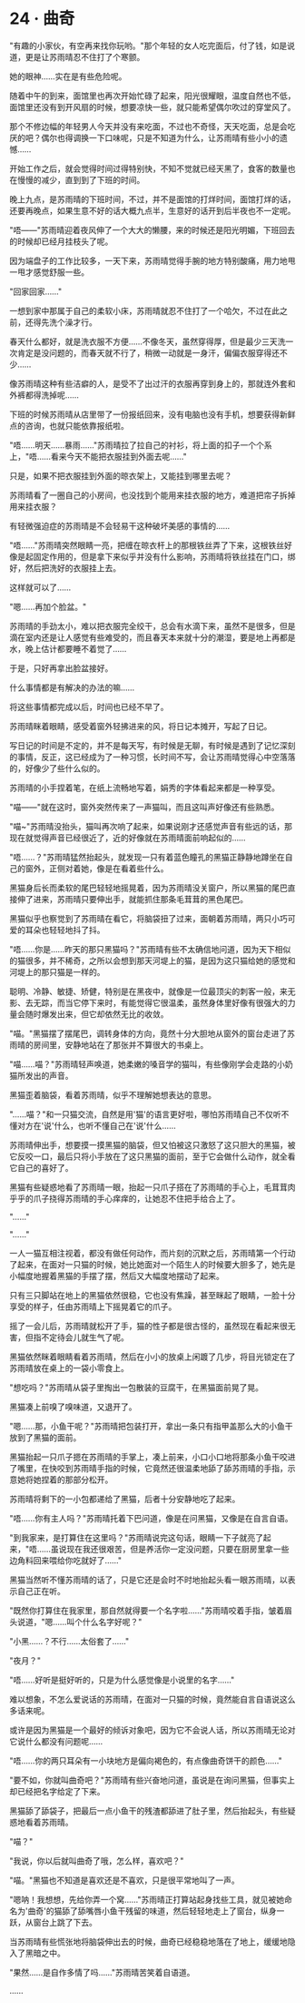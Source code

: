<link rel="stylesheet" href="../styles/text.css" />
<h1>24 · 曲奇</h1>

"有趣的小家伙，有空再来找你玩哟。"那个年轻的女人吃完面后，付了钱，如是说道，更是让苏雨晴忍不住打了个寒颤。

她的眼神……实在是有些危险呢。

随着中午的到来，面馆里也再次开始忙碌了起来，阳光很耀眼，温度自然也不低，面馆里还没有到开风扇的时候，想要凉快一些，就只能希望偶尔吹过的穿堂风了。

那个不修边幅的年轻男人今天并没有来吃面，不过也不奇怪，天天吃面，总是会吃厌的吧？偶尔也得调换一下口味呢，只是不知道为什么，让苏雨晴有些小小的遗憾……

开始工作之后，就会觉得时间过得特别快，不知不觉就已经天黑了，食客的数量也在慢慢的减少，直到到了下班的时间。

晚上九点，是苏雨晴的下班时间，不过，并不是面馆的打烊时间，面馆打烊的话，还要再晚点，如果生意不好的话大概九点半，生意好的话开到后半夜也不一定呢。

"唔——"苏雨晴迎着夜风伸了一个大大的懒腰，来的时候还是阳光明媚，下班回去的时候却已经月挂枝头了呢。

因为端盘子的工作比较多，一天下来，苏雨晴觉得手腕的地方特别酸痛，用力地甩一甩才感觉舒服一些。

"回家回家……"

一想到家中那属于自己的柔软小床，苏雨晴就忍不住打了一个哈欠，不过在此之前，还得先洗个澡才行。

春天什么都好，就是洗衣服不方便……不像冬天，虽然穿得厚，但是最少三天洗一次肯定是没问题的，而春天就不行了，稍微一动就是一身汗，偏偏衣服穿得还不少……

像苏雨晴这种有些洁癖的人，是受不了出过汗的衣服再穿到身上的，那就连外套和外裤都得洗掉呢……

下班的时候苏雨晴从店里带了一份报纸回来，没有电脑也没有手机，想要获得新鲜点的咨询，也就只能依靠报纸啦。

"唔……明天……暴雨……"苏雨晴拉了拉自己的衬衫，将上面的扣子一个个系上，"唔……看来今天不能把衣服挂到外面去呢……"

只是，如果不把衣服挂到外面的晾衣架上，又能挂到哪里去呢？

苏雨晴看了一圈自己的小房间，也没找到个能用来挂衣服的地方，难道把帘子拆掉用来挂衣服？

有轻微强迫症的苏雨晴是不会轻易干这种破坏美感的事情的……

"唔……"苏雨晴突然眼睛一亮，把缠在晾衣杆上的那根铁丝弄了下来，这根铁丝好像是起固定作用的，但是拿下来似乎并没有什么影响，苏雨晴将铁丝挂在门口，绑好，然后把洗好的衣服挂上去。

这样就可以了……

"嗯……再加个脸盆。"

苏雨晴的手劲太小，难以把衣服完全绞干，总会有水滴下来，虽然不是很多，但是滴在室内还是让人感觉有些难受的，而且春天本来就十分的潮湿，要是地上再都是水，晚上估计都要睡不着觉了……

于是，只好再拿出脸盆接好。

什么事情都是有解决的办法的嘛……

将这些事情都完成以后，时间也已经不早了。

苏雨晴眯着眼睛，感受着窗外轻拂进来的风，将日记本摊开，写起了日记。

写日记的时间是不定的，并不是每天写，有时候是无聊，有时候是遇到了记忆深刻的事情，反正，这已经成为了一种习惯，长时间不写，会让苏雨晴觉得心中空落落的，好像少了些什么似的。

苏雨晴的小手捏着笔，在纸上流畅地写着，娟秀的字体看起来都是一种享受。

"喵——"就在这时，窗外突然传来了一声猫叫，而且这叫声好像还有些熟悉。

"喵\~"苏雨晴没抬头，猫叫再次响了起来，如果说刚才还感觉声音有些远的话，那现在就觉得声音已经很近了，近的好像就在苏雨晴面前响起似的……

"唔……？"苏雨晴猛然抬起头，就发现一只有着蓝色瞳孔的黑猫正静静地蹲坐在自己的窗外，正侧对着她，像是在看着些什么。

黑猫身后长而柔软的尾巴轻轻地摇晃着，因为苏雨晴没关窗户，所以黑猫的尾巴直接伸了进来，苏雨晴只要伸出手，就能抓住那条毛茸茸的黑色尾巴。

黑猫似乎也察觉到了苏雨晴在看它，将脑袋扭了过来，面朝着苏雨晴，两只小巧可爱的耳朵也轻轻地抖了抖。

"唔……你是……昨天的那只黑猫吗？"苏雨晴有些不太确信地问道，因为天下相似的猫很多，并不稀奇，之所以会想到那天河堤上的猫，是因为这只猫给她的感觉和河堤上的那只猫是一样的。

聪明、冷静、敏捷、矫健，特别是在黑夜中，就像是一位最顶尖的刺客一般，来无影、去无踪，而当它停下来时，有能觉得它很温柔，虽然身体里好像有很强大的力量会随时爆发出来，但它却依然无比的收敛。

"喵。"黑猫摆了摆尾巴，调转身体的方向，竟然十分大胆地从窗外的窗台走进了苏雨晴的房间里，安静地站在了那张并不算很大的书桌上。

"喵……喵？"苏雨晴轻声唤道，她柔嫩的嗓音学的猫叫，有些像刚学会走路的小奶猫所发出的声音。

黑猫歪着脑袋，看着苏雨晴，似乎不理解她想表达的意思。

"……喵？"和一只猫交流，自然是用'猫'的语言更好啦，哪怕苏雨晴自己不仅听不懂对方在'说'什么，也听不懂自己在'说'什么……

苏雨晴伸出手，想要摸一摸黑猫的脑袋，但又怕被这只激怒了这只胆大的黑猫，被它反咬一口，最后只将小手放在了这只黑猫的面前，至于它会做什么动作，就全看它自己的喜好了。

黑猫有些疑惑地看了苏雨晴一眼，抬起一只爪子搭在了苏雨晴的手心上，毛茸茸肉乎乎的爪子挠得苏雨晴的手心痒痒的，让她忍不住把手给合上了。

"……"

"……"

一人一猫互相注视着，都没有做任何动作，而片刻的沉默之后，苏雨晴第一个行动了起来，在面对一只猫的时候，她比她面对一个陌生人的时候要大胆多了，她先是小幅度地握着黑猫的手摆了摆，然后又大幅度地摆动了起来。

只有三只脚站在地上的黑猫依然很稳，它也没有焦躁，甚至眯起了眼睛，一脸十分享受的样子，任由苏雨晴上下摇晃着它的爪子。

摇了一会儿后，苏雨晴就松开了手，猫的性子都是很古怪的，虽然现在看起来很无害，但指不定待会儿就生气了呢。

黑猫依然眯着眼睛看着苏雨晴，然后在小小的放桌上闲踱了几步，将目光锁定在了苏雨晴放在桌上的一袋小零食上。

"想吃吗？"苏雨晴从袋子里掏出一包散装的豆腐干，在黑猫面前晃了晃。

黑猫凑上前嗅了嗅味道，又退开了。

"嗯……那，小鱼干呢？"苏雨晴把包装打开，拿出一条只有指甲盖那么大的小鱼干放到了黑猫的面前。

黑猫抬起一只爪子摁在苏雨晴的手掌上，凑上前来，小口小口地将那条小鱼干咬进了嘴里，在快咬到苏雨晴手指的时候，它竟然还很温柔地舔了舔苏雨晴的手指，示意她将她捏着的那部分松开。

苏雨晴将剩下的一小包都递给了黑猫，后者十分安静地吃了起来。

"唔……你有主人吗？"苏雨晴托着下巴问道，像是在问黑猫，又像是在自言自语。

"到我家来，是打算住在这里吗？"苏雨晴说完这句话，眼睛一下子就亮了起来，"唔……虽说现在我还很艰苦，但是养活你一定没问题，只要在厨房里拿一些边角料回来喂给你吃就好了……"

黑猫当然听不懂苏雨晴的话了，只是它还是会时不时地抬起头看一眼苏雨晴，以表示自己正在听。

"既然你打算住在我家里，那自然就得要一个名字啦……"苏雨晴咬着手指，皱着眉头说道，"嗯……叫个什么名字好呢？"

"小黑……？不行……太俗套了……"

"夜月？"

"唔……好听是挺好听的，只是为什么感觉像是小说里的名字……"

难以想象，不怎么爱说话的苏雨晴，在面对一只猫的时候，竟然能自言自语说这么多话来呢。

或许是因为黑猫是一个最好的倾诉对象吧，因为它不会说人话，所以苏雨晴无论对它说什么都没有问题呢……

"唔……你的两只耳朵有一小块地方是偏向褐色的，有点像曲奇饼干的颜色……"

"要不如，你就叫曲奇吧？"苏雨晴有些兴奋地问道，虽说是在询问黑猫，但事实上却已经把名字给定了下来。

黑猫舔了舔袋子，把最后一点小鱼干的残渣都舔进了肚子里，然后抬起头，有些疑惑地看着苏雨晴。

"喵？"

"我说，你以后就叫曲奇了哦，怎么样，喜欢吧？"

"喵。"黑猫也不知道是喜欢还是不喜欢，只是很平常地叫了一声。

"嗯呐！我想想，先给你弄一个窝……"苏雨晴正打算站起身找些工具，就见被她命名为'曲奇'的猫舔了舔嘴唇小鱼干残留的味道，然后轻轻地走上了窗台，纵身一跃，从窗台上跳了下去。

当苏雨晴有些慌张地将脑袋伸出去的时候，曲奇已经稳稳地落在了地上，缓缓地隐入了黑暗之中。

"果然……是自作多情了吗……"苏雨晴苦笑着自语道。

……

